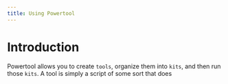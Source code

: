 ```yaml
---
title: Using Powertool
---
```


# Introduction

Powertool allows you to create `tools`, organize them into `kits`, and then run those `kits`. A tool is simply a script of some sort that does
